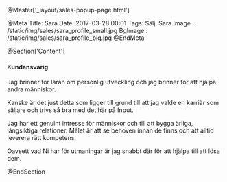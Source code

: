 @Master['_layout/sales-popup-page.html'] 

@Meta
Title: Sara
Date: 2017-03-28 00:01
Tags: Sälj, Sara
Image : /static/img/sales/sara_profile_small.jpg
BgImage : /static/img/sales/sara_profile_big.jpg
@EndMeta

@Section['Content']
#### Kundansvarig
Jag brinner för läran om personlig utveckling och jag brinner för att hjälpa andra människor. 

Kanske är det just detta som ligger till grund till att jag valde en karriär som säljare och trivs så bra med det här på Input. 

Jag har ett genuint intresse för människor och till att bygga ärliga, långsiktiga relationer.
Målet är att se behoven innan de finns och att alltid leverera rätt kompetens.

Oavsett vad Ni har för utmaningar är jag snabbt där för att hjälpa till att lösa dem. 

@EndSection
